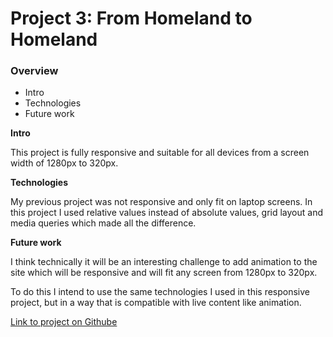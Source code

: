 # Project 3: From Homeland to Homeland

### Overview

- Intro
- Technologies
- Future work

**Intro**

This project is fully responsive and suitable for all devices from a screen width of 1280px to 320px.

**Technologies**

My previous project was not responsive and only fit on laptop screens. In this project I used relative values ​​instead of absolute values, grid layout and media queries which made all the difference.

**Future work**

I think technically it will be an interesting challenge to add animation to the site which will be responsive and will fit any screen from 1280px to 320px.

To do this I intend to use the same technologies I used in this responsive project, but in a way that is compatible with live content like animation.

[Link to project on Githube](https://ori-haham.github.io/web_project_3/)
